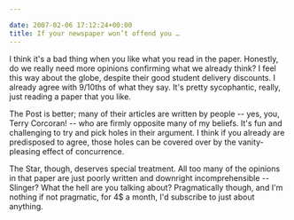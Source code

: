 ```yaml
---

date: 2007-02-06 17:12:24+00:00
title: If your newspaper won’t offend you …
---
```


I think it's a bad thing when you like what you read in the paper. Honestly, do we really need more opinions confirming what we already think? I feel this way about the globe, despite their good student delivery discounts. I already agree with 9/10ths of what they say. It's pretty sycophantic, really, just reading a paper that you like.

The Post is better; many of their articles are written by people -- yes, you, Terry Corcoran!  -- who are firmly opposite many of my beliefs.  It's fun and challenging to try and pick holes in their argument. I think if you already are predisposed to agree, those holes can be covered over by the vanity-pleasing effect of concurrence.

The Star, though, deserves special treatment. All too many of the opinions in that paper are just poorly written and downright incomprehensible -- Slinger? What the hell are you talking about? Pragmatically though, and I'm nothing if not pragmatic, for 4$ a month, I'd subscribe to just about anything.
